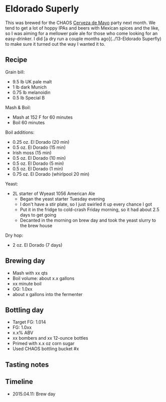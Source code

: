 # Eldorado Superly
This was brewed for the CHAOS [Cerveza de Mayo](http://www.chaosbrewclub.net/event/cerveza-de-mayo-0) party next month. We tend to get a lot of hoppy IPAs and beers with Mexican spices and the like, so I was aiming for a mellower pale ale for those who come looking for an easy-drinker. I did [a dry run a couple months ago](../13-Eldorado Superfly) to make sure it turned out the way I wanted it to.

## Recipe
Grain bill:
* 9.5 lb UK pale malt
* 1 lb dark Munich
* 0.75 lb melanoidin
* 0.5 lb Special B

Mash & Boil:
* Mash at 152 F for 60 minutes
* Boil 60 minutes

Boil additions:
* 0.25 oz. El Dorado (20 min)
* 0.5 oz. El Dorado (15 min)
* Irish moss (15 min)
* 0.5 oz. El Dorado (10 min)
* 0.5 oz. El Dorado (5 min)
* 0.5 oz. El Dorado (1 min)
* 0.75 oz. El Dorado (whirlpool 20 min)

Yeast:
* 2L starter of Wyeast 1056 American Ale
  * Began the yeast starter Tuesday evening
  * I don't have a stir plate, so I just swirled it up every chance I got
  * Put it in the fridge to cold-crash Friday morning, so it had about 2.5 days to get going
  * Decanted in the morning on brew day and took the yeast slurry to the brew house

Dry hop:
* 2 oz. El Dorado (7 days)

## Brewing day
* Mash with xx qts
* Boil volume: about x.x gallons
* xx minute boil
* OG: 1.0xx
* about x gallons into the fermenter

## Bottling day
* Target FG: 1.014
* FG: 1.0xx
* x.x% ABV
* xx bombers and xx 12-ounce bottles
* Primed with x.x oz corn sugar
* Used CHAOS bottling bucket #x

## Tasting notes


## Timeline
* 2015.04.11: Brew day
